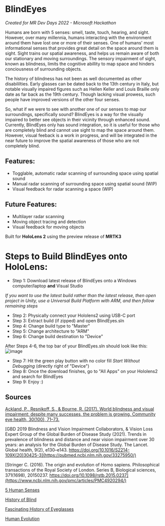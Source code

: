 # BlindEyes
_Created for MR Dev Days 2022 - Microsoft Hackathon_

Humans are born with 5 senses: smell, taste, touch, hearing, and sight. However, over many millennia, humans interacting with the environment around them have lost one or more of their senses. One of humans' most informational senses that provides great detail on the space around them is sight. Sight trains our spatial awareness, and helps us remain aware of both our stationary and moving surroundings. The sensory impairment of sight, known as blindness, limits the cognitive abillity to map space and hinders conciousness of surrounding objects.

The history of blindness has not been as well documented as other disabililties. Early glasses can be dated back to the 13th century in Italy, but notable visually impaired figures such as Hellen Keller and Louis Braille only date as far back as the 19th century. Though lacking visual prowess, such people have improved versions of the other four senses. 

So, what if we were to see with another one of our senses to map our surroundings, specifically sound?
BlindEyes is a way for the visually impaired to better see objects in their vicinity through enhanced sound. Currently, BlindEyes only has sound integration, so it is useful for those who are completely blind and cannot use sight to map the space around them. However, visual feeback is a work in progress, and will be integrated in the near future to improve the spatial awareness of those who are not completely blind.

## Features:
* Togglable, automatic radar scanning of surrounding space using spatial sound
* Manual radar scanning of surrounding space using spatial sound (WIP)
* Visual feedback for radar scanning a space (WIP)

## Future Features:
* Multilayer radar scanning
* Moving object tracing and detection
* Visual feedback for moving objects

Built for **HoloLens 2** using the preview release of **MRTK3**

# Steps to Build BlindEyes onto HoloLens:
* Step 1: Download latest release of BlindEyes onto a Windows computer/laptop **and** Visual Studio

_If you want to use the latest build rather than the latest release, then open project in Unity, use a Universal Build Platform with ARM, and then follow remaining steps_

* Step 2: Physically connect your Hololens2 using USB-C port
* Step 3: Extract build (if zipped) and open BlindEyes.sln
* Step 4: Change build type to "Master"
* Step 5: Change architecture to "ARM" 
* Step 6: Change build destination to "Device" 

After Steps 4-6, the top bar of your BlindEyes.sln should look like this:
![image](https://user-images.githubusercontent.com/30392769/174676195-dd321194-96a3-4078-a67c-c94574a318ff.png)

* Step 7: Hit the green play button with no color fill _Start Without Debugging_ (directly right of "Device")
* Step 8: Once the download finishes, go to "All Apps" on your Hololens2 and search for BlindEyes
* Step 9: Enjoy :)

## Sources

[Ackland, P., Resnikoff, S., & Bourne, R. (2017). World blindness and visual impairment: despite many successes, the problem is growing. Community eye health, 30(100), 71–73.](https://www.ncbi.nlm.nih.gov/pmc/articles/PMC5820628/)

[GBD 2019 Blindness and Vision Impairment Collaborators, & Vision Loss Expert Group of the Global Burden of Disease Study (2021). Trends in prevalence of blindness and distance and near vision impairment over 30 years: an analysis for the Global Burden of Disease Study. The Lancet. Global health, 9(2), e130–e143. https://doi.org/10.1016/S2214-109X(20)30425-3](https://pubmed.ncbi.nlm.nih.gov/33275950/)

[Stringer C. (2016). The origin and evolution of Homo sapiens. Philosophical transactions of the Royal Society of London. Series B, Biological sciences, 371(1698), 20150237. https://doi.org/10.1098/rstb.2015.0237](https://www.ncbi.nlm.nih.gov/pmc/articles/PMC4920294/)

[5 Human Senses](livescience.com/60752-human-senses.html#:~:text=There%20are%20five%20basic%20human,%2C%20hearing%2C%20smell%20and%20taste.)

[History of Blind](https://www.britannica.com/topic/history-of-the-blind-1996241) 

[Fascinating History of Eyeglasses](https://allabouteyes.com/see-past-fascinating-history-eyeglasses/#:~:text=The%20first%20wearable%20glasses%20known,or%20perched%20on%20the%20nose.)

[Human Evolution](https://www.britannica.com/science/human-evolution)

